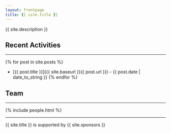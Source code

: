 ```yaml
---
layout: frontpage
title: {{ site.title }}
---
```


{{ site.description }}

## Recent Activities
-----

{% for post in site.posts %}
* [{{ post.title }}]({{ site.baseurl }}{{ post.url }}) - {{ post.date | date_to_string }}
{% endfor %}

## Team
-----

{% include people.html %}

-----

{{ site.title }} is supported by {{ site.sponsors }}
